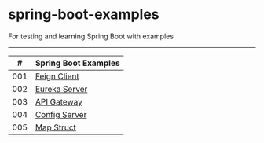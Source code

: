 #  spring-boot-examples
For testing and learning Spring Boot with examples

---

|  #  | Spring Boot Examples |
| --- | -------------------- | 
| 001 | [Feign Client](./feign-client) |
| 002 | [Eureka Server](./eureka-server) |
| 003 | [API Gateway](./api-gateway) |
| 004 | [Config Server](./config-server) |
| 005 | [Map Struct](./map-struct) |